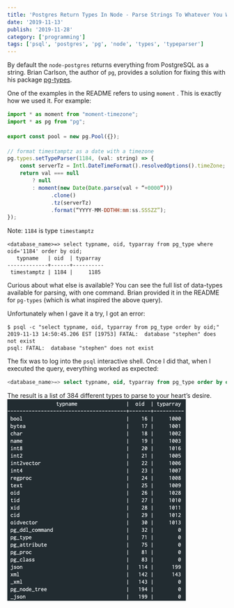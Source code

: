 ```yaml
---
title: 'Postgres Return Types In Node - Parse Strings To Whatever You Want'
date: '2019-11-13'
publish: '2019-11-28'
category: ['programming']
tags: ['psql', 'postgres', 'pg', 'node', 'types', 'typeparser']
---
```


By default the `node-postgres` returns everything from PostgreSQL as a string. Brian Carlson, the author of `pg`, provides a solution for fixing this with his package [pg-types](https://github.com/brianc/node-pg-types).

One of the examples in the README refers to using `moment` . This is exactly how we used it. For example:

```javascript
import * as moment from "moment-timezone";
import * as pg from "pg";

export const pool = new pg.Pool({});

// format timestamptz as a date with a timezone
pg.types.setTypeParser(1184, (val: string) => {
    const serverTz = Intl.DateTimeFormat().resolvedOptions().timeZone;
    return val === null
        ? null
        : moment(new Date(Date.parse(val + “+0000”)))
              .clone()
              .tz(serverTz)
              .format(“YYYY-MM-DDTHH:mm:ss.SSSZZ”);
});
```

Note: `1184` is type `timestamptz`

```
<database_name>=> select typname, oid, typarray from pg_type where oid='1184' order by oid;
   typname   | oid  | typarray
-------------+------+----------
 timestamptz | 1184 |     1185

```

Curious about what else is available? You can see the full list of data-types available for parsing, with one command. Brian provided it in the README for `pg-types` (which is what inspired the above query).

Unfortunately when I gave it a try, I got an error:

```shell
$ psql -c "select typname, oid, typarray from pg_type order by oid;"
2019-11-13 14:50:45.206 EST [19753] FATAL:  database "stephen" does not exist
psql: FATAL:  database "stephen" does not exist
```

The fix was to log into the `psql` interactive shell. Once I did that, when I executed the query, everything worked as expected:

```sql
<database_name>=> select typname, oid, typarray from pg_type order by oid;
```

The result is a list of 384 different types to parse to your heart’s desire.
![](./type-results.png)

